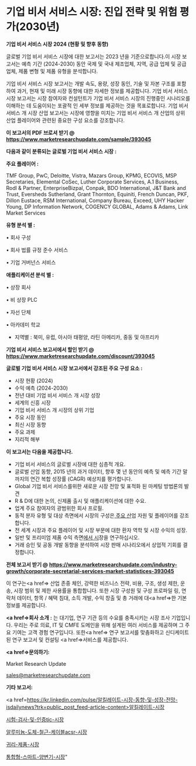 # 기업 비서 서비스 시장: 진입 전략 및 위험 평가(2030년)

<strong>기업 비서 서비스 시장 2024 (현황 및 향후 동향)</strong>

글로벌 기업 비서 서비스 시장에 대한 보고서는 2023 년을 기준으로합니다.이 시장 보고서는 예측 기간 (2024-2030) 동안 국제 및 국내 제조업체, 지역, 공급 업체 및 공급 업체, 제품 변형 및 제품 유형을 분석합니다.

기업 비서 서비스 시장 보고서는 개발 속도, 용량, 성장 동인, 기술 및 자본 구조를 포함하여 과거, 현재 및 미래 시장 동향에 대한 자세한 정보를 제공합니다. 기업 비서 서비스 시장 보고서는 시장 참여자와 컨설턴트가 기업 비서 서비스 시장의 진행중인 시나리오를 이해하는 데 도움이되는 포괄적 인 세부 정보를 제공하는 것을 목표로합니다. 기업 비서 서비스 개 시장 산업 보고서는 시장에 영향을 미치는 기업 비서 서비스 개 산업의 상위 산업 플레이어와 관련된 중요한 구성 요소를 강조합니다.



<strong>이 보고서의 PDF 브로셔 받기 @ <a href=https://www.marketresearchupdate.com/sample/393045>https://www.marketresearchupdate.com/sample/393045</a></strong>



<strong>다음과 같이 분류되는 글로벌 기업 비서 서비스 시장 :</strong>



<strong>주요 플레이어 :</strong>

TMF Group, PwC, Deloitte, Vistra, Mazars Group, KPMG, ECOVIS, MSP Secretaries, Elemental CoSec, Luther Corporate Services, A.1 Business, Rodl & Partner, EnterpriseBizpal, Conpak, BDO International, J&T Bank and Trust, Eversheds Sutherland, Grant Thornton, Equiniti, French Duncan, PKF, Dillon Eustace, RSM International, Company Bureau, Exceed, UHY Hacker Young, DP Information Network, COGENCY GLOBAL, Adams & Adams, Link Market Services



<strong>유형 분석 별 :</strong>

• 회사 구성

• 회사 법률 규정 준수 서비스

• 기업 거버넌스 서비스



<strong>애플리케이션 분석 별 :</strong>

• 상장 회사

• 비 상장 PLC

• 자선 단체

• 아카데미 학교

<ul>
  <li>지역별 : 북미, 유럽, 아시아 태평양, 라틴 아메리카, 중동 및 아프리카</li>
</ul>


<strong>기업 비서 서비스 보고서에서 할인 받기 @ <a href=https://www.marketresearchupdate.com/discount/393045>https://www.marketresearchupdate.com/discount/393045</a></strong>



<strong>글로벌 기업 비서 서비스 시장 보고서에서 강조된 주요 구성 요소 :</strong>
<ul>
  <li>시장 현황 (2024)</li>
  <li>수익 예측 (2024-2030)</li>
  <li>전년 대비 기업 비서 서비스 개 시장 성장</li>
  <li>세계의 신흥 시장</li>
  <li>기업 비서 서비스 개 시장의 상위 기업</li>
  <li>주요 시장 동인</li>
  <li>최신 시장 동향</li>
  <li>주요 과제</li>
  <li>지리적 해부</li>
</ul>


<strong>이 보고서는 다음을 제공합니다.</strong>
<ul>
  <li>기업 비서 서비스의 글로벌 시장에 대한 심층적 개요.</li>
  <li>글로벌 산업 동향, 2015 년의 과거 데이터, 향후 몇 년 동안의 예측 및 예측 기간 말까지의 연간 복합 성장률 (CAGR) 예상치를 평가합니다.</li>
  <li>Global 기업 비서 서비스를위한 새로운 시장 전망 및 표적화 된 마케팅 방법론의 발견</li>
  <li>R &amp; D에 대한 논의, 신제품 출시 및 애플리케이션에 대한 수요.</li>
  <li>업계 주요 참여자의 광범위한 회사 프로필.</li>
  <li>동적 분자 유형 및 대상 측면에서 시장의 구성은<a href=> 주요 산</a>업 자원 및 플레이어를 강조합니다.</li>
  <li>전 세계 시장과 주요 플레이어 및 시장 부문에 대한 환자 역학 및 시장 수익의 성장.</li>
  <li>일반 및 프리미엄 제품 수익 측면<a href=>에서 시</a>장을 연구하십시오.</li>
  <li>거래 승인 및 공동 개발 동향을 분석하여 시장 판매 시나리오에서 상업적 기회를 결정합니다.</li>
</ul>



<strong>전체 보고서 받기 @ <a href=https://www.marketresearchupdate.com/industry-growth/corporate-secretarial-services-market-statistices-393045>https://www.marketresearchupdate.com/industry-growth/corporate-secretarial-services-market-statistices-393045</a></strong>

이 연구는<a href=> 산업 존중</a> 체인, 강력한 비즈니스 전략, 비용, 구조, 생성 제한, 운송, 시장 범위 및 제한 사용률을 통합합니다. 또한 시장 구성원 및 구성 프로파일 링, 연락처 데이터, 항목 / 혜택 침대, 소득 개발, 수익 창출 및 총 거래에 대<a href=>한 기본 </a>정보를 제공합니다.



<strong><a href=>회사 소</a>개 :</strong>
는 대기업, 연구 기관 등의 수요를 충족시키는 시장 조사 기업입니다. 우리는 주로 의료, IT 및 CMFE 도메인을 위해 설계된 여러 서비스를 제공하며 그 주요 기여는 고객 경험 연구입니다. 또한<a href=> 연구 보</a>고서를 맞춤화하고 신디케이트 된 연구 보고서 및 컨설팅 <a href=>서비스</a>를 제공합니다.



<strong><a href=>문의하기:</a></strong>

Market Research Update

sales@marketresearchupdate.com



<strong>기타 보고서:</strong>

<a href=https://kr.linkedin.com/pulse/알킬레이트-시장-동향-및-성장-전망-isdailynews?trk=public_post_feed-article-content>알킬레이트-시장</a>

<a href=https://www.linkedin.com/pulse/시험-검사-및-인증tic-시장-진입-전략-위험-평가2029년-analytics-alchemy-360-analysis/>시험-검사-및-인증tic-시장</a>

<a href=https://www.linkedin.com/pulse/알루미늄-도체-철근-케이블acsr-시장-경쟁-분석-및-성장-잠재력-ralcf/>알루미늄-도체-철근-케이블acsr-시장</a>

<a href=https://www.linkedin.com/pulse/귀리-제품-시장-진입-전략-및-위험-평가2029년-isdailynews-8xnxf/>귀리-제품-시장</a>

<a href=https://www.linkedin.com/pulse/통합형-스마트-양변기-시장-규모-및-성장-2023-consumer-connection-compendium-ana-m0eof/>통합형-스마트-양변기-시장</a>"
